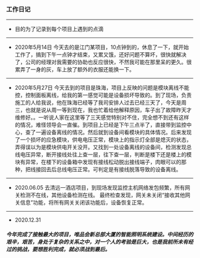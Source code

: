 ### 工作日记
---
* 目的为了记录到每个项目上遇到的点滴


---
* 2020年5月14日
今天去的是江门某项目，10点钟到的，休息了一下，就开始工作了，搞到下午一点钟才结束，又累又饿，还好问题不算坏，很快就解决了，公司的经理对我需要的协助也反应很快，不然我可能在那里呆的更久。很累弄了一身的灰，车上放了额外的衣服还能换一下。

---
* 2020年5月27日
今天去到的项目是珠海，项目上反映的问题是模块离线不能控，控制面板离线，给我的第一感觉可能是设备损坏导致的。到了现场，负责施工的人给我说，他在珠海已经等了我司安排人过去已经三天了，今天是周三，也就是说从周一等到现在，我也忙着给他解释原因，车子出了故障昨天才维修好。。一听说人家在这里等了三天感觉特别对不住，完全想不到还有这样的情况，难怪领导会一直催。到项目上已经是下午三点半了，直接带到监控中心，查了一遍设备离线的情况。然后就到设备间看模块的具体情况。后来发现了一个损坏的应急模块，供电电压正常，模块上的指示灯全部是熄灭的状态，弄得误以为是模块供电开关没开。又找到一处设备离线的设备间，检测发现总线电压异常，断开接线处往上查一层，往下查一层，判断是楼下还是楼上的模块有异常，在楼下的设备箱中发现有接线松动脱出接线端子，肉眼可以的那种，把线接回去后总线电压正常。可判定是有接线脱落导致的设备离线。

---
* 2020.06.05
去清远一酒店项目，到现场发现监控主机网络发包频繁，所有网关检测不在线，其他设备检测在线。
最终检查发现，网关未关闭“接收其他网关信息”功能，将所有网关关闭该功能后，设备恢复正常。

---

* 2020.12.31

##### 今年完成了接触最大的项目，唯品会新总部大厦的智能照明系统建设。中间经历的艰辛，艰苦，身处于复杂的关系之中，对一个人的考验是巨大，也是我前所未有经过的挑战，要想胜利完成，就必须战到最后。